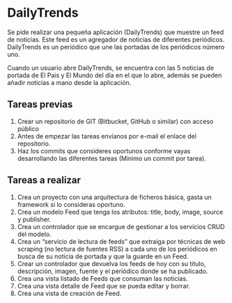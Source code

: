 # DailyTrends
Se pide realizar una pequeña aplicación (DailyTrends) que muestre un feed de noticias. Este feed es un agregador de noticias de diferentes periódicos. DailyTrends es un periódico que une las portadas de los periódicos número uno.

Cuando un usuario abre DailyTrends, se encuentra con las 5 noticias de portada de El Pais y El Mundo del día en el que lo abre, además se pueden añadir noticias a mano desde la aplicación.

## Tareas previas
1. Crear un repositorio de GIT (Bitbucket, GitHub o similar) con acceso público
2. Antes de empezar las tareas envíanos por e-mail el enlace del repositorio.
3. Haz los commits que consideres oportunos conforme vayas desarrollando las diferentes tareas (Mínimo un commit por tarea).

## Tareas a realizar
1. Crea un proyecto con una arquitectura de ficheros básica, gasta un framework si lo consideras oportuno.
2. Crea un modelo Feed que tenga los atributos: title, body, image, source y publisher.
3. Crea un controlador que se encargue de gestionar a los servicios CRUD del modelo.
4. Crea un “servicio de lectura de feeds” que extraiga por técnicas de web scraping (no lectura de fuentes RSS) a cada uno de los periódicos en busca de su noticia de portada y que la guarde en un Feed.
5. Crear un controlador que devuelva los feeds de hoy con su título, descripción, imagen, fuente y el periódico donde se ha publicado.
6. Crea una vista listado de Feeds que consuman las noticias.
7. Crea una vista detalle de Feed que se pueda editar y borrar.
8. Crea una vista de creación de Feed.
